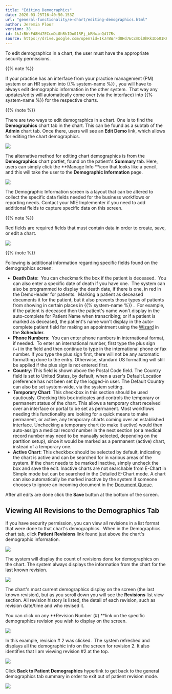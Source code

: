 ```yaml
---
title: "Editing Demographics"
date: 2020-03-25T16:40:50.153Z
url: "general-functionality/e-chart/editing-demographics.html"
author: Jeremia Ploor
version: 38
id: 1kJrBWrFd8Hd7ECcmDi0hRkIDo01RPj_bRNxinQd17Rs
source: https://drive.google.com/open?id=1kJrBWrFd8Hd7ECcmDi0hRkIDo01RPj_bRNxinQd17Rs
---
```

To edit demographics in a chart, the user must have the appropriate security permissions.  

{{% note %}}

If your practice has an interface from your practice management (PM) system or an HR system into {{% system-name %}} , you will have to always edit demographic information in the other system.  That way any updates/edits will automatically come over (via the interface) into {{% system-name %}} for the respective charts.

{{% /note %}}


There are two ways to edit demographics in a chart. One is to find the **Demographics** chart tab in the chart. This can be found as a subtab of the **Admin** chart tab. Once there, users will see an **Edit Demo** link, which allows for editing the chart demographics.



![](../../external_files/41af5230a888d68513d6f9eaa49d30d8.png)



The alternative method for editing chart demographics is from the **Demographics** chart portlet, found on the patient's **Summary** tab. Here, users can simply click the **Manage Info **icon that looks like a pencil, and this will take the user to the **Demographic Information** page.



![](../../external_files/a4ffb6d5a7302a500daa1c6a35ab706d.png)



The Demographic Information screen is a layout that can be altered to collect the specific data fields needed for the business workflows or reporting needs. Contact your MIE Implementer if you need to add additional fields to capture specific data on this screen.

{{% note %}}

Red fields are required fields that must contain data in order to create, save, or edit a chart.



![](../../external_files/b4e5003649c27c5991c16415436b0950.png)



{{% /note %}}


Following is additional information regarding specific fields found on the demographics screen:

* <strong>Death Date</strong>:  You can checkmark the box if the patient is deceased.  You can also enter a specific date of death if you have one.  The system can also be programmed to display the death date, if there is one, in red in the DemoHeader for patients.  Marking a patient as deceased documents it for the patient, but it also prevents those types of patients from showing in certain places in {{% system-name %}} .  For example, if the patient is deceased then the patient's name won't display in the auto-complete for Patient Name when transcribing; or if a patient is marked as deceased, the patient's name won't display in the auto-complete patient field for making an appointment using the [Wizard](https://system/?f=scheduler&s=appt_wizard&location&startdateDAY=4&startdateMONTH=12&startdateYEAR=2018&startdateTIME=05:08pm) in the <strong>Scheduler</strong>.
* <strong>Phone Numbers</strong>:  You can enter phone numbers in international format, if needed.  To enter an international number, first type the plus sign (+) in the field and then continue to type in the international phone or fax number. If you type the plus sign first, there will not be any automatic formatting done to the entry. Otherwise, standard US formatting will still be applied if the plus sign is not entered first. 
* <strong>Country</strong>:<strong> </strong>This field is shown above the Postal Code field. The Country field is set to United States, by default, when a user's Default Location preference has not been set by the logged-in user. The Default Country can also be set system-wide, via the system setting.
* <strong>Temporary Chart</strong>: This checkbox in this section should be used cautiously. Checking this box indicates and controls the temporary or permanent status of the chart. This allows a temporary chart received over an interface or portal to be set as permanent. Most workflows needing this functionality are looking for a quick means to make permanent, or active, any temporary charts coming over an established interface. Unchecking a temporary chart (to make it active) would then auto-assign a medical record number in the next section (or a medical record number may need to be manually selected, depending on the partition setup), since it would be marked as a permanent (active) chart, instead of a temporary one.
* <strong>Active Chart</strong>: This checkbox should be selected by default, indicating the chart is active and can be searched for in various areas of the system. If the chart needs to be marked inactive, simply uncheck the box and save the edit. Inactive charts are not searchable from E-Chart in Simple mode but can be searched in the Detailed E-Chart mode. A chart can also automatically be marked inactive by the system if someone chooses to ignore an incoming document in the [Document Queue](https://system/?f=chart&s=docq).

After all edits are done click the **Save** button at the bottom of the screen.

## Viewing All Revisions to the Demographics Tab

If you have security permission, you can view all revisions in a list format that were done to that chart's demographics.  When in the Demographics chart tab, click **Patient Revisions** link found just above the chart's demographic information.



![](../../external_files/e45bcbfe34cebfa2f92bcd0e56da9999.png)



The system will display the count of revisions done for demographics on the chart. The system always displays the information from the chart for the last known revision.



![](../../external_files/f98c472249122a935135fa8098c07712.png)



The chart's most current demographics display on the screen (the last known revision), but as you scroll down you will see the **Revisions** list view section. All revision history is listed, the detail of each revision, such as revision date/time and who revised it.

You can click on any **Revision Number (#) **link on the specific demographics revision you wish to display on the screen.



![](../../external_files/3505212f9180f24d11a0cae282a963a8.png)



In this example, revision # 2 was clicked.  The system refreshed and displays all the demographic info on the screen for revision 2. It also identifies that I am viewing revision #2 at the top.



![](../../external_files/559118068288e1e372cc5f5e8e7666a7.png)



Click **Back to Patient Demographics** hyperlink to get back to the general demographics tab summary in order to exit out of patient revision mode.



![](../../external_files/24de4ebf7658f8efa844b41d2367a253.png)

